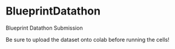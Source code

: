# BlueprintDatathon
Blueprint Datathon Submission


Be sure to upload the dataset onto colab before running the cells!
